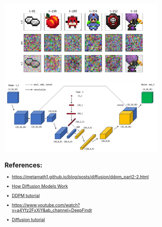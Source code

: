 
<img src='./assets/dataset.png'>


<img src='./assets/simple_unet.png'>

## References:
- https://metamath1.github.io/blog/posts/diffusion/ddpm_part2-2.html

- [How Diffusion Models Work](https://www.deeplearning.ai/short-courses/how-diffusion-models-work/)

- [DDPM tutorial](https://medium.com/mlearning-ai/enerating-images-with-ddpms-a-pytorch-implementation-cef5a2ba8cb1)

- https://www.youtube.com/watch?v=a4Yfz2FxXiY&ab_channel=DeepFindr

- [Diffusion tutorial](https://velog.io/@bismute/Diffusion-Model-%EC%9E%85%EB%AC%B8%ED%95%98%EA%B8%B0)
